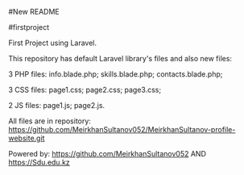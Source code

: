 #New README

#firstproject

First Project using Laravel.

This repository has default Laravel library's files and also new files:

3 PHP files:
    info.blade.php;
    skills.blade.php;
    contacts.blade.php;

3 CSS files:
    page1.css;
    page2.css;
    page3.css;

2 JS files:
    page1.js;
    page2.js.

All files are in repository:
https://github.com/MeirkhanSultanov052/MeirkhanSultanov-profile-website.git

Powered by:
 https://github.com/MeirkhanSultanov052
            AND
https://Sdu.edu.kz